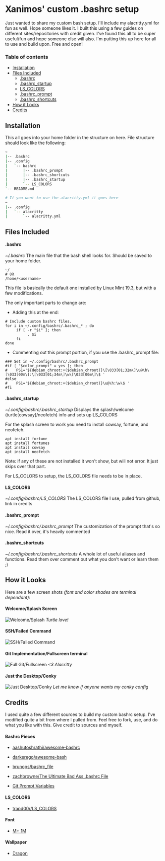 # Xanimos' custom .bashrc setup
Just wanted to share my custom bash setup. I'll include my alacritty.yml for fun as well. Hope someone likes it.
I built this using a few guides on different sites/repositories with credit given. 
I've found this all to be super useful/fun and hope someone else will also.
I'm putting this up here for all to use and build upon. Free and open!

### Table of contents
* [Installation](#installation)
* [Files Included](#files-included)
  * [.bashrc](#bashrc)
  * [.bashrc_startup](#bashrc_startup)
  * [LS_COLORS](#ls_colors)
  * [.bashrc_prompt](#bashrc_prompt)
  * [.bashrc_shortcuts](#bashrc_shortcuts)
* [How it Looks](#how-it-looks)
* [Credits](#credits)

## Installation
This all goes into your home folder in the structure on here. File structure should look like the following:
```sh
~
|-- .bashrc
|-- .config
|   `-- bashrc
|       |-- .bashrc_prompt
|       |-- .bashrc_shortcuts
|       |-- .bashrc_startup
|       `-- LS_COLORS
`-- README.md

# If you want to use the alacritty.yml it goes here
~
|-- .config
|   `-- alacritty
|       `-- alacritty.yml
```

## Files Included

#### .bashrc
_~/.bashrc_
The main file that the bash shell looks for. Should be saved to your home folder.
```shell
~/
# OR
/home/<username>
```
This file is basically the default one installed by Linux Mint 19.3, but with a few modifications.

The only important parts to change are:
* Adding this at the end:
```shell
# Include custom bashrc files.
for i in ~/.config/bashrc/.bashrc_* ; do
     if [ -r "$i" ]; then
          . $i
     fi
done
```
* Commenting out this prompt portion, if you use the .bashrc_prompt file:
```shell
### Set in ~/.config/bashrc/.bashrc_prompt
#if [ "$color_prompt" = yes ]; then
#    PS1='${debian_chroot:+($debian_chroot)}\[\033[01;32m\]\u@\h\[\033[00m\]:\[\033[01;34m\]\w\[\033[00m\]\$ '
#else
#    PS1='${debian_chroot:+($debian_chroot)}\u@\h:\w\$ '
#fi
```

#### .bashrc_startup
_~/.config/bashrc/.bashrc\_startup_
Displays the splash/welcome (turtle[cowsay]/neofetch) info and sets up LS_COLORS

For the splash screen to work you need to install cowsay, fortune, and neofetch.
```shell
apt install fortune
apt install fortunes
apt install cowsay
apt install neofetch
```
Note: if any of these are not installed it won't show, but will not error. It just skips over that part.

For LS_COLORS to setup, the LS_COLORS file needs to be in place.

#### LS_COLORS
_~/.config/bashrc/LS\_COLORS_
The LS_COLORS file I use, pulled from github, link in credits

#### .bashrc_prompt
_~/.config/bashrc/.bashrc\_prompt_
The customization of the prompt that's so nice. Read it over, it's heavily commented

#### .bashrc_shortcuts
_~/.config/bashrc/.bashrc\_shortcuts_
A whole lot of useful aliases and functions. Read them over comment out what you don't want or learn them ;)

## How it Looks
Here are a few screen shots _(font and color shades are terminal dependant)_:

#### Welcome/Splash Screen
![Welcome/Splash](docs/static/Welcome-Splash_Screen.png)
_Turtle love!_

#### SSH/Failed Command
![SSH/Failed Command](docs/static/Ssh-Failed_Command.png)

#### Git Implementation/Fullscreen terminal
![Full Git/Fullscreen](docs/static/Fullscreen-Git.png)
_<3 Alacritty_

#### Just the Desktop/Conky
![Just Desktop/Conky](docs/static/Just_Desktop.png)
_Let me know if anyone wants my conky config_


## Credits
I used quite a few different sources to build my custom bashrc setup. I've modified quite a bit from where I pulled from. Feel free to fork, use, and do what you like with this. Give credit to sources and myself.

#### Bashrc Pieces
* [aashutoshrathi/awesome-bashrc](https://github.com/aashutoshrathi/awesome-bashrc)

* [darkerego/awesome-bash](https://github.com/darkerego/awesome-bash)

* [brunops/bashrc_file](https://gist.github.com/brunops/4108756)

* [zachbrowne/The Ultimate Bad Ass .bashrc File](https://gist.github.com/zachbrowne/8bc414c9f30192067831fafebd14255c)

* [Git Prompt Variables](https://blog.backslasher.net/git-prompt-variables.html)

#### LS_COLORS

* [trapd00r/LS_COLORS](https://github.com/trapd00r/LS_COLORS)

#### Font
* [M+ 1M](https://www.fontsquirrel.com/fonts/m-1m)

#### Wallpaper
* [Dragon](https://www.pling.com/s/Artwork/p/1359055)
